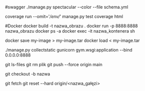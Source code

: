 #swagger
./manage.py spectacular --color --file schema.yml

coverage run --omit='*/env/*' manage.py test
coverage html

#Docker
docker build -t nazwa_obrazu .
docker run -p 8888:8888 nazwa_obrazu
docker ps -a
docker exec -it nazwa_kontenera sh

docker save my-image > my-image.tar
docker load < my-image.tar



./manage.py collectstatic
gunicorn gym.wsgi:application --bind 0.0.0.0:8888


git ls-files
git rm plik
git push --force origin main

git checkout -b nazwa

git fetch
git reset --hard origin/<nazwa_gałęzi>